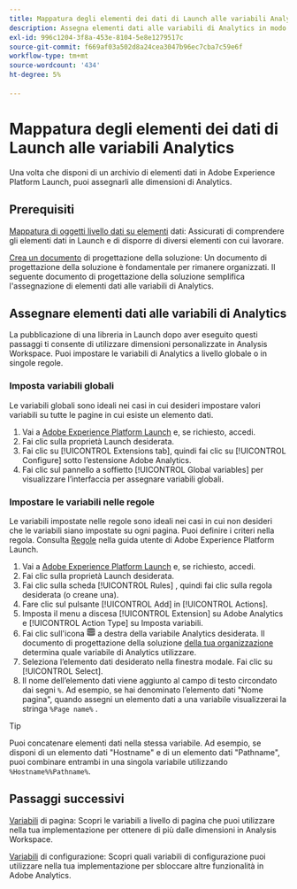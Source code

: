 ```yaml
---
title: Mappatura degli elementi dei dati di Launch alle variabili Analytics
description: Assegna elementi dati alle variabili di Analytics in modo da poterli utilizzare come dimensioni in Analysis Workspace.
exl-id: 996c1204-3f8a-453e-8104-5e8e1279517c
source-git-commit: f669af03a502d8a24cea3047b96ec7cba7c59e6f
workflow-type: tm+mt
source-wordcount: '434'
ht-degree: 5%

---
```


# Mappatura degli elementi dei dati di Launch alle variabili Analytics

Una volta che disponi di un archivio di elementi dati in Adobe Experience Platform Launch, puoi assegnarli alle dimensioni di Analytics.

## Prerequisiti

[Mappatura di oggetti livello dati su elementi](layer-to-elements.md) dati: Assicurati di comprendere gli elementi dati in Launch e di disporre di diversi elementi con cui lavorare.

[Crea un documento](../prepare/solution-design.md) di progettazione della soluzione: Un documento di progettazione della soluzione è fondamentale per rimanere organizzati. Il seguente documento di progettazione della soluzione semplifica l&#39;assegnazione di elementi dati alle variabili di Analytics.

## Assegnare elementi dati alle variabili di Analytics

La pubblicazione di una libreria in Launch dopo aver eseguito questi passaggi ti consente di utilizzare dimensioni personalizzate in Analysis Workspace. Puoi impostare le variabili di Analytics a livello globale o in singole regole.

### Imposta variabili globali

Le variabili globali sono ideali nei casi in cui desideri impostare valori variabili su tutte le pagine in cui esiste un elemento dati.

1. Vai a [Adobe Experience Platform Launch](https://launch.adobe.com) e, se richiesto, accedi.
1. Fai clic sulla proprietà Launch desiderata.
1. Fai clic su [!UICONTROL Extensions tab], quindi fai clic su [!UICONTROL Configure] sotto l’estensione Adobe Analytics.
1. Fai clic sul pannello a soffietto [!UICONTROL Global variables] per visualizzare l’interfaccia per assegnare variabili globali.

### Impostare le variabili nelle regole

Le variabili impostate nelle regole sono ideali nei casi in cui non desideri che le variabili siano impostate su ogni pagina. Puoi definire i criteri nella regola. Consulta [Regole](https://experienceleague.adobe.com/docs/launch/using/reference/manage-resources/rules.html) nella guida utente di Adobe Experience Platform Launch.

1. Vai a [Adobe Experience Platform Launch](https://launch.adobe.com) e, se richiesto, accedi.
1. Fai clic sulla proprietà Launch desiderata.
1. Fai clic sulla scheda [!UICONTROL Rules] , quindi fai clic sulla regola desiderata (o creane una).
1. Fare clic sul pulsante [!UICONTROL Add] in [!UICONTROL Actions].
1. Imposta il menu a discesa [!UICONTROL Extension] su Adobe Analytics e [!UICONTROL Action Type] su Imposta variabili.
1. Fai clic sull&#39;icona ![Elemento dati](assets/data-element.png) a destra della variabile Analytics desiderata. Il documento di progettazione della soluzione [della tua organizzazione](../prepare/solution-design.md) determina quale variabile di Analytics utilizzare.
1. Seleziona l’elemento dati desiderato nella finestra modale. Fai clic su [!UICONTROL Select].
1. Il nome dell’elemento dati viene aggiunto al campo di testo circondato dai segni `%`. Ad esempio, se hai denominato l’elemento dati &quot;Nome pagina&quot;, quando assegni un elemento dati a una variabile visualizzerai la stringa `%Page name%` .

>[!TIP]
>
>Puoi concatenare elementi dati nella stessa variabile. Ad esempio, se disponi di un elemento dati &quot;Hostname&quot; e di un elemento dati &quot;Pathname&quot;, puoi combinare entrambi in una singola variabile utilizzando `%Hostname%%Pathname%`.

## Passaggi successivi

[Variabili](../vars/page-vars/page-variables.md) di pagina: Scopri le variabili a livello di pagina che puoi utilizzare nella tua implementazione per ottenere di più dalle dimensioni in Analysis Workspace.

[Variabili](../vars/config-vars/configuration-variables.md) di configurazione: Scopri quali variabili di configurazione puoi utilizzare nella tua implementazione per sbloccare altre funzionalità in Adobe Analytics.
